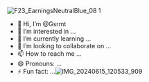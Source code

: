 ![F23_EarningsNeutralBlue_08 1](https://github.com/user-attachments/assets/4a3d2550-72f2-4d3b-97a9-e0636c2a4afa)
- 👋 Hi, I’m @Gsrmt
- 👀 I’m interested in ...
- 🌱 I’m currently learning ...
- 💞️ I’m looking to collaborate on ...
- 📫 How to reach me ...
- 😄 Pronouns: ...
- ⚡ Fun fact: ...![IMG_20240615_120533_909](https://github.com/user-attachments/assets/2a188e79-8d24-4cd1-b35a-5ddb808d90e2)


<!---
Gsrmt/Gsrmt is a ✨ special ✨ repository because its `README.md` (this file) appears on your GitHub profile.
You can click the Preview link to take a look at your changes.
--->
